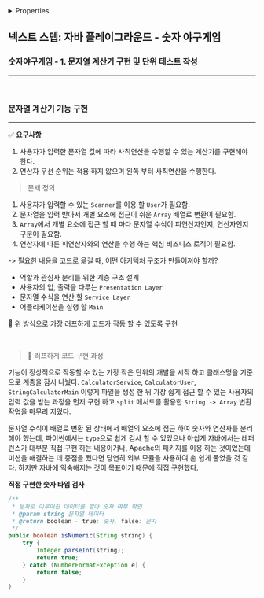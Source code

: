 <details>

<summary>Properties</summary>

:pencil:2024.06.17

:computer: [source_code](https://github.com/java-playground-hiking/java-baseball/pull/8/commits/c9ced178a51f2856a80b5f02fb81c79d0811f02d)

</details>

## 넥스트 스텝: 자바 플레이그라운드 - 숫자 야구게임


### 숫자야구게임 - 1. 문자열 계산기 구현 및 단위 테스트 작성

---


<br>

### 문자열 계산기 기능 구현
---

✅ **요구사항**

1. 사용자가 입력한 문자열 값에 따라 사칙연산을 수행할 수 있는 계산기를 구현해야 한다.
2. 연산자 우선 순위는 적용 하지 않으며 왼쪽 부터 사칙연산을 수행한다.

> 문제 정의

1. 사용자가 입력할 수 있는 `Scanner`를 이용 할 `User`가 필요함.
2. 문자열을 입력 받아서 개별 요소에 접근이 쉬운 `Array` 배열로 변환이 필요함.
3. `Array`에서 개별 요소에 접근 할 때 마다 문자열 수식이 피연산자인지, 연산자인지 구분이 필요함.
4. 연산자에 따른 피연산자와의 연산을 수행 하는 핵심 비즈니스 로직이 필요함.

-> 필요한 내용을 코드로 옮길 때, 어떤 아키텍처 구조가 만들어져야 할까?

- 역할과 관심사 분리를 위한 계층 구조 설계
- 사용자의 입, 출력을 다루는 `Presentation Layer`
- 문자열 수식을 연산 할 `Service Layer`
- 어플리케이션을 실행 할 `Main`

:clap: 위 방식으로 가장 러프하게 코드가 작동 할 수 있도록 구현

<br>

> :running: 러프하게 코드 구현 과정

기능이 정상적으로 작동할 수 있는 가장 작은 단위의 개발을 시작 하고 클래스명을 기준으로 계층을 잠시 나눴다.
`CalculatorService`, `CalculatorUser`, `StringCalculatorMain` 이렇게 파일을 생성 한 뒤 가장 쉽게 접근 할 수 있는 사용자의 입력 값을 받는 과정을 먼저 구현 하고
`split` 메서드를 활용한 `String -> Array` 변환 작업을 마무리 지었다.

문자열 수식이 배열로 변환 된 상태에서 배열의 요소에 접근 하여 숫자와 연산자를 분리 해야 했는데, 파이썬에서는 `type`으로 쉽게 검사 할 수 있었으나 아쉽게 자바에서는 레퍼런스가 대부분 직접 구현 하는 내용이거나, Apache의 패키지를 이용 하는 것이었는데 미션을 해결하는 데 중점을 뒀다면 당연히 외부 모듈을 사용하여 손 쉽게 풀었을 것 같다. 하지만 자바에 익숙해지는 것이 목표이기 때문에 직접 구현했다.

**직접 구현한 숫자 타입 검사**

```java
/**
 * 문자로 이루어진 데이터를 받아 숫자 여부 확인
 * @param string 문자열 데이터
 * @return boolean - true: 숫자, false: 문자
 */
public boolean isNumeric(String string) {
    try {
        Integer.parseInt(string);
        return true;
    } catch (NumberFormatException e) {
        return false;
    }
}
```

